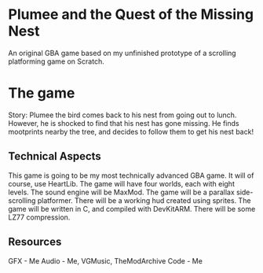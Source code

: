 # Plumee and the Quest of the Missing Nest
An original GBA game based on my unfinished prototype of a scrolling platforming game on Scratch.

# The game
Story: Plumee the bird comes back to his nest from going out to lunch. However, he is shocked to find that his nest has gone missing. He finds mootprints nearby the tree, and decides to follow them to get his nest back!

## Technical Aspects
This game is going to be my most technically advanced GBA game. It will of course, use HeartLib. The game will have four worlds, each with eight levels. The sound engine will be MaxMod. The game will be a parallax side-scrolling platformer. There will be a working hud created using sprites. The game will be written in C, and compiled with DevKitARM. There will be some LZ77 compression.

## Resources
GFX - Me
Audio - Me, VGMusic, TheModArchive
Code - Me
